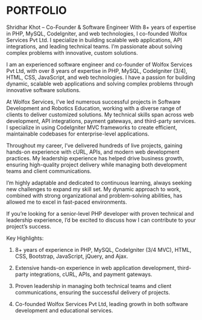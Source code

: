 # PORTFOLIO
Shridhar Khot – Co-Founder &amp; Software Engineer With 8+ years of expertise in PHP, MySQL, CodeIgniter, and web technologies, I co-founded Wolfox Services Pvt Ltd. I specialize in building scalable web applications, API integrations, and leading technical teams. I’m passionate about solving complex problems with innovative, custom solutions.

I am an experienced software engineer and co-founder of Wolfox Services Pvt Ltd, with over 8 years of expertise in PHP, MySQL, CodeIgniter (3/4), HTML, CSS, JavaScript, and web technologies. I have a passion for building dynamic, scalable web applications and solving complex problems through innovative software solutions.

At Wolfox Services, I’ve led numerous successful projects in Software Development and Robotics Education, working with a diverse range of clients to deliver customized solutions. My technical skills span across web development, API integrations, payment gateways, and third-party services. I specialize in using CodeIgniter MVC frameworks to create efficient, maintainable codebases for enterprise-level applications.

Throughout my career, I’ve delivered hundreds of live projects, gaining hands-on experience with cURL, APIs, and modern web development practices. My leadership experience has helped drive business growth, ensuring high-quality project delivery while managing both development teams and client communications.

I’m highly adaptable and dedicated to continuous learning, always seeking new challenges to expand my skill set. My dynamic approach to work, combined with strong organizational and problem-solving abilities, has allowed me to excel in fast-paced environments.

If you’re looking for a senior-level PHP developer with proven technical and leadership experience, I’d be excited to discuss how I can contribute to your project’s success.

Key Highlights:
1. 8+ years of experience in PHP, MySQL, CodeIgniter (3/4 MVC), HTML, CSS, Bootstrap, JavaScript, jQuery, and Ajax.

2. Extensive hands-on experience in web application development, third-party integrations, cURL, APIs, and payment gateways.

3. Proven leadership in managing both technical teams and client communications, ensuring the successful delivery of projects.

4. Co-founded Wolfox Services Pvt Ltd, leading growth in both software development and educational services.
